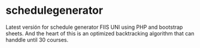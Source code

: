 # schedulegenerator
Latest versión for schedule generator FIIS UNI using PHP and bootstrap sheets. And the heart of this is an optimized backtracking algorithm that can handdle until 30 courses.
